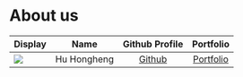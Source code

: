 # About us

Display |    Name     | Github Profile | Portfolio 
--------|:-----------:|:--------------:|:---------:
![](https://via.placeholder.com/100.png?text=Photo) | Hu Hongheng | [Github](https://github.com/) | [Portfolio](docs/team/johndoe.md)

